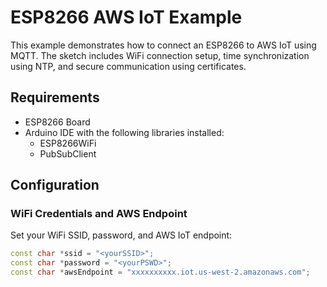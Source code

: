 # ESP8266 AWS IoT Example

This example demonstrates how to connect an ESP8266 to AWS IoT using MQTT. The sketch includes WiFi connection setup, time synchronization using NTP, and secure communication using certificates.

## Requirements

- ESP8266 Board
- Arduino IDE with the following libraries installed:
  - ESP8266WiFi
  - PubSubClient

## Configuration

### WiFi Credentials and AWS Endpoint

Set your WiFi SSID, password, and AWS IoT endpoint:

```cpp
const char *ssid = "<yourSSID>";
const char *password = "<yourPSWD>";
const char *awsEndpoint = "xxxxxxxxxx.iot.us-west-2.amazonaws.com";
